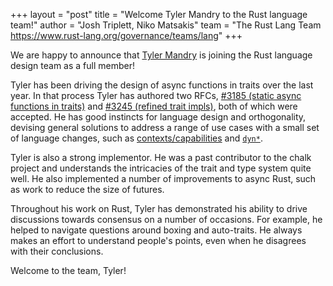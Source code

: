 +++
layout = "post"
title = "Welcome Tyler Mandry to the Rust language team!"
author = "Josh Triplett, Niko Matsakis"
team = "The Rust Lang Team <https://www.rust-lang.org/governance/teams/lang>"
+++

We are happy to announce that [Tyler Mandry][tmandry] is joining the Rust language design team as a full member!

[tmandry]: https://github.com/tmandry

Tyler has been driving the design of async functions in traits over the last year. In that process Tyler has authored two RFCs, [#3185 (static async functions in traits)](https://github.com/rust-lang/rfcs/pull/3185) and [#3245 (refined trait impls)](https://github.com/rust-lang/rfcs/pull/3245), both of which were accepted. He has good instincts for language design and orthogonality, devising general solutions to address a range of use cases with a small set of language changes, such as [contexts/capabilities](https://tmandry.gitlab.io/blog/posts/2021-12-21-context-capabilities/) and [`dyn*`](https://smallcultfollowing.com/babysteps/blog/2022/03/29/dyn-can-we-make-dyn-sized/).

Tyler is also a strong implementor. He was a past contributor to the chalk project and understands the intricacies of the trait and type system quite well. He also implemented a number of improvements to async Rust, such as work to reduce the size of futures.

Throughout his work on Rust, Tyler has demonstrated his ability to drive discussions towards consensus on a number of occasions. For example, he helped to navigate questions around boxing and auto-traits. He always makes an effort to understand people's points, even when he disagrees with their conclusions.

Welcome to the team, Tyler!
